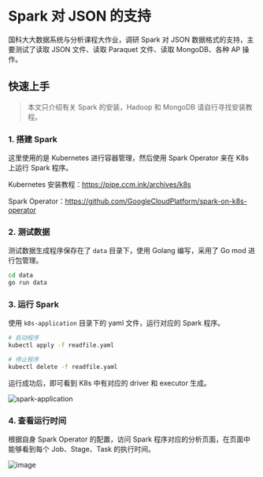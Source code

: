 # Spark 对 JSON 的支持

国科大大数据系统与分析课程大作业，调研 Spark 对 JSON 数据格式的支持，主要测试了读取 JSON 文件、读取 Paraquet 文件、读取 MongoDB、各种 AP 操作。

## 快速上手

> 本文只介绍有关 Spark 的安装，Hadoop 和 MongoDB 请自行寻找安装教程。

### 1. 搭建 Spark
这里使用的是 Kubernetes 进行容器管理，然后使用 Spark Operator 来在 K8s 上运行 Spark 程序。

Kubernetes 安装教程：https://pipe.ccm.ink/archives/k8s

Spark Operator：https://github.com/GoogleCloudPlatform/spark-on-k8s-operator

### 2. 测试数据

测试数据生成程序保存在了 `data` 目录下，使用 Golang 编写，采用了 Go mod 进行包管理。

``` bash
cd data
go run data
```

### 3. 运行 Spark

使用 `k8s-application` 目录下的 yaml 文件，运行对应的 Spark 程序。

```bash
# 启动程序
kubectl apply -f readfile.yaml

# 停止程序
kubectl delete -f readfile.yaml
```

运行成功后，即可看到 K8s 中有对应的 driver 和 executor 生成。

![spark-application](https://user-images.githubusercontent.com/43266446/123055681-bbdcd100-d438-11eb-8559-32e6b133d28b.png)

### 4. 查看运行时间

根据自身 Spark Operator 的配置，访问 Spark 程序对应的分析页面，在页面中能够看到每个 Job、Stage、Task 的执行时间。

![image](https://user-images.githubusercontent.com/43266446/123108228-d2048480-d46c-11eb-9928-0332b1498c9c.png)
